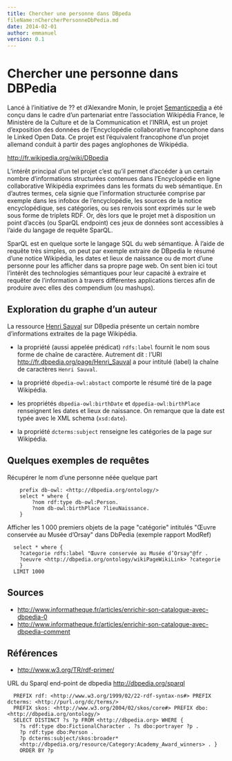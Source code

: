 ```yaml
---
title: Chercher une personne dans DBpeda
fileName:nChercherPersonneDbPedia.md
date: 2014-02-01
author: emmanuel
version: 0.1
---
```


# Chercher une personne dans DBPedia

Lancé à l’initiative de ?? et d’Alexandre Monin, le projet [Semanticpedia](http://www.semanticpedia.org) a été conçu dans le cadre d’un partenariat entre l’association Wikipédia France, le Ministère de la Culture et de la Communication et l’INRIA, est un projet d’exposition des données de l’Encyclopédie collaborative francophone dans le Linked Open Data. Ce projet est l’équivalent francophone d’un projet allemand conduit à partir des pages anglophones de Wikipédia.

http://fr.wikipedia.org/wiki/DBpedia

L’intérêt principal d’un tel projet c’est qu’il permet d’accéder à un certain nombre d’informations structurées contenues dans l’Encyclopédie en ligne collaborative Wikipédia exprimées dans les formats du web sémantique. En d’autres termes, cela signie que l’information structurée comprise par exemple dans les infobox de l’encyclopédie, les sources de la notice encyclopédique, ses catégories, ou ses renvois sont exprimés sur le web sous forme de triplets RDF. Or, dès lors que le projet met à disposition un point d’accès (ou SparQL endpoint) ces jeux de données sont accessibles à l’aide du langage de requête SparQL.

SparQL est en quelque sorte le langage SQL du web sémantique. À l’aide de requête très simples, on peut par exemple extraire de DBpedia le résumé d’une notice Wikipédia, les dates et lieux de naissance ou de mort d’une personne pour les afficher dans sa propre page web. On sent bien ici tout l’intérêt des technologies sémantiques pour leur capacité à extraire et requêter de l’information à travers différentes applications tierces afin de produire avec elles des compendium (ou mashups).


## Exploration du graphe d’un auteur

La ressource [Henri Sauval](http://fr.dbpedia.org/page/Henri_Sauval) sur DBpedia présente un certain nombre d’informations extraites de la page Wikipédia.

- la propriété (aussi appelée prédicat) `rdfs:label` fournit le nom sous forme de chaîne de caractère. Autrement dit : l’URI http://fr.dbpedia.org/page/Henri_Sauval a pour intitulé (label) la chaîne de caractères `Henri Sauval`.

- la propriété `dbpedia-owl:abstact` comporte le résumé tiré de la page Wikipédia.

- les propriétés `dbpedia-owl:birthDate` et `dppedia-owl:birthPlace` renseignent les dates et lieux de naissance. On remarque que la date est typée avec le XML schema (`xsd:date`).

- la propriété `dcterms:subject` renseigne les catégories de la page sur Wikipédia.


## Quelques exemples de requêtes

Récupérer le nom d’une personne néée quelque part

```sparql
    prefix db-owl: <http://dbpedia.org/ontology/>
    select * where {
        ?nom rdf:type db-owl:Person.
        ?nom db-owl:birthPlace ?lieuNaissance.
    }
```

Afficher les 1 000 premiers objets de la page "catégorie" intitulés "Œuvre conservée au Musée d’Orsay" dans DbPedia (exemple rapport ModRef)

```sparql
  select * where {
    ?categorie rdfs:label "Œuvre conservée au Musée d’Orsay"@fr .
    ?oeuvre <http://dbpedia.org/ontology/wikiPageWikiLink> ?categorie
    }
  LIMIT 1000
```

## Sources
- http://www.informatheque.fr/articles/enrichir-son-catalogue-avec-dbpedia-0
- http://www.informatheque.fr/articles/enrichir-son-catalogue-avec-dbpedia-comment


## Références
- http://www.w3.org/TR/rdf-primer/


URL du Sparql end-point de dbpedia
http://dbpedia.org/sparql

```sparql
  PREFIX rdf: <http://www.w3.org/1999/02/22-rdf-syntax-ns#> PREFIX dcterms: <http://purl.org/dc/terms/>
  PREFIX skos: <http://www.w3.org/2004/02/skos/core#> PREFIX dbo: <http://dbpedia.org/ontology/>
  SELECT DISTINCT ?s ?p FROM <http://dbpedia.org> WHERE {
    ?s rdf:type dbo:FictionalCharacter . ?s dbo:portrayer ?p .
    ?p rdf:type dbo:Person .
    ?p dcterms:subject/skos:broader*
    <http://dbpedia.org/resource/Category:Academy_Award_winners> . }
    ORDER BY ?p
```
